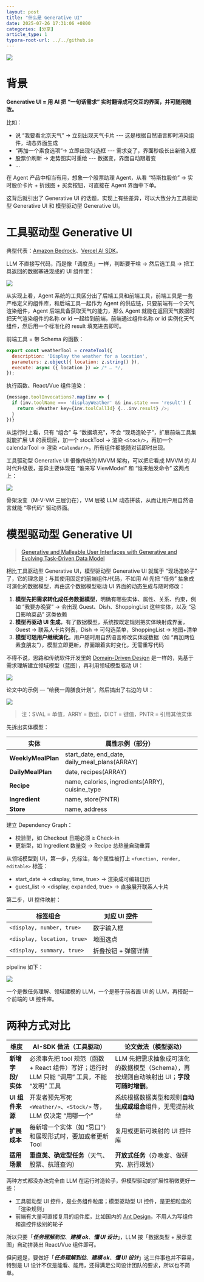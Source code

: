 ```yaml
---
layout: post
title: "什么是 Generative UI"
date: 2025-07-26 17:31:06 +0800
categories: [分享]
article_type: 1
typora-root-url: ../../github.io
---
```


![](/assets/img/generative-ui-caption.png)

# 背景

**Generative UI = 用 AI 把 “一句话需求” 实时翻译成可交互的界面，并可随用随改。**

比如：

- 说 “我要看北京天气” → 立刻出现天气卡片 --- 这是根据自然语言即时渲染组件，动态界面生成	
- “再加一个素食选项”→ 立即出现勾选框 --- 需求变了，界面秒级长出新输入框
- 股票价刷新 → 走势图实时重绘 --- 数据变，界面自动跟着变	
- ...

在 Agent 产品中相当有用，想象一个股票助理 Agent，从看 “特斯拉股价” → 实时股价卡片 + 折线图 + 买卖按钮，可直接在 Agent 界面中下单。

这背后就引出了 Generative UI 的话题，实现上有些差异，可以大致分为工具驱动型 Generative UI 和 模型驱动型 Generative UI。

# 工具驱动型 Generative UI

典型代表：[Amazon Bedrock](https://aws.amazon.com/cn/blogs/china/implementing-generative-ui-based-on-amazon-bedrock-tool-use/)、[Vercel AI SDK](https://ai-sdk.dev/docs/ai-sdk-ui/generative-user-interfaces#adding-more-tools)。

LLM 不直接写代码，而是像「调度员」一样，判断要干啥 → 然后选工具 → 把工具返回的数据塞进现成的 UI 组件里：

![](/assets/img/generative-ui-2.png)

从实现上看，Agent 系统的工具区分出了后端工具和前端工具，前端工具是一套严格定义的组件库，和后端工具一起作为 Agent 的供应链，只要前端有一个天气渲染组件，Agent 后端具备获取天气的能力，那么 Agent 就能在返回天气数据时把天气渲染组件的名称 or id 一起给到前端，前端通过组件名称 or id 实例化天气组件，然后用一个标准化的 result 填充进去即可。

前端工具 = 带 Schema 的函数：

```javascript
export const weatherTool = createTool({
  description: 'Display the weather for a location',
  parameters: z.object({ location: z.string() }),
  execute: async ({ location }) => /* … */,
});
```

执行函数、React/Vue 组件渲染：

```javascript
{message.toolInvocations?.map(inv => {
  if (inv.toolName === 'displayWeather' && inv.state === 'result') {
    return <Weather key={inv.toolCallId} {...inv.result} />;
  }
})}
```

从运行时上看，只有 “组合” 与 “数据填充”，不会 “现场造轮子”，扩展前端工具集就能扩展 UI 的表现层，加一个 stockTool → 渲染  `<Stock/>`，再加一个 calendarTool → 渲染 `<Calendar/>`，所有组件都能随对话即时出现。

工具驱动型 Generative UI 很像传统的 MVVM 架构，可以把它看成 MVVM 的 AI 时代升级版，差异主要体现在 “谁来写 ViewModel” 和 “谁来触发命令” 这两点上：

![](/assets/img/generative-ui-3.png)

骨架没变（M-V-VM 三层仍在），VM 层被 LLM 动态拼装，从而让用户用自然语言就能 “零代码” 驱动界面。

# 模型驱动型 Generative UI

> [Generative and Malleable User Interfaces with Generative and Evolving Task-Driven Data Model](https://arxiv.org/abs/2503.04084)

相比工具驱动型 Generative UI，模型驱动型 Generative UI 就属于 “现场造轮子” 了，它的理念是：与其使用固定的前端组件/代码，不如用 AI 先把 “任务” 抽象成可演化的数据模型，再由这个数据模型驱动 UI 界面的动态生成与随时修改：

1. **模型先把需求转化成任务数据模型**，明确有哪些实体、属性、关系、约束，例如 “我要办晚宴” → 会出现 Guest、Dish、ShoppingList 这些实体，以及 “忌口影响菜品” 这类依赖
2. **模型再驱动 UI 生成**，有了数据模型，系统按既定规则把实体映射成界面，Guest → 联系人卡片列表，Dish → 可勾选菜单，ShoppingList → 地图+清单
3. **模型可随用户继续演化**，用户随时用自然语言修改实体或数据（如 “再加两位素食朋友”），模型立即更新，界面跟着实时变化，无需重写代码

不得不说，思路和传统软件开发里的 [Domain-Driven Design](https://en.wikipedia.org/wiki/Domain-driven_design) 是一样的，先基于需求理解建立领域模型（蓝图），再利用领域模型驱动 UI：

![](/assets/img/generative-ui-4.png)

论文中的示例 — “给我一周膳食计划”，然后搞出了右边的 UI：

![](/assets/img/generative-ui-1.png)

> 注：SVAL = 单值，ARRY = 数组，DICT = 键值，PNTR = 引用其他实体

先拆出实体模型：

| 实体               | 属性示例（部分）                                |
| ------------------ | ----------------------------------------------- |
| **WeeklyMealPlan** | start_date, end_date, daily_meal_plans(ARRAY)   |
| **DailyMealPlan**  | date, recipes(ARRAY)                            |
| **Recipe**         | name, calories, ingredients(ARRY), cuisine_type |
| **Ingredient**     | name, store(PNTR)                               |
| **Store**          | name, address                                   |

建立 Dependency Graph：

- 校验型，如 Checkout 日期必须 ≥ Check-in
- 更新型，如 Ingredient 数量变 → Recipe 总热量自动重算

从领域模型到 UI，第一步，先标注，每个属性被打上 `<function, render, editable>` 标签：

- start_date → <display, time, true> → 渲染成可编辑日历
- guest_list → <display, expanded, true> → 直接展开联系人卡片

第二步，UI 控件映射：

| 标签组合                    | 对应 UI 控件        |
| --------------------------- | ------------------- |
| `<display, number, true>`   | 数字输入框          |
| `<display, location, true>` | 地图选点            |
| `<display, summary, true>`  | 折叠按钮 + 弹窗详情 |

pipeline 如下：

![](/assets/img/generative-ui-5.png)

一个是做任务理解、领域建模的 LLM，一个是基于前者画 UI 的 LLM，再搭配一个前端的 UI 控件库。

# 两种方式对比

| 维度              | AI-SDK 做法（工具驱动）                                      | 论文做法（模型驱动）                                         |
| ----------------- | ------------------------------------------------------------ | ------------------------------------------------------------ |
| **新增字段/实体** | 必须事先把 tool 规范（函数 + React 组件）写好；运行时 LLM 只能 “调用” 工具，不能 “发明” 工具 | LLM 先把需求抽象成可演化的数据模型（Schema），再按规则自动映射出 UI；**字段可随时增删**。 |
| **UI 组件来源**   | 开发者预先写死 `<Weather/>`、`<Stock/>` 等，LLM 仅决定 “用哪一个” | 系统根据数据类型和规则**自动生成或组合**组件，无需提前枚举   |
| **扩展成本**      | 每新增一个实体（如 “忌口”）和展现形式时，要加或者更新 Tool   | 复用或更新可映射的 UI 控件库                                 |
| **适用场景**      | **垂直类、确定型任务**（天气、股票、航班查询）               | **开放式任务**（办晚宴、做研究、旅行规划）                   |

两种方式都没办法完全由 LLM 在运行时造轮子，但模型驱动的扩展性稍微更好一些：

- 工具驱动型 UI 控件，是业务组件粒度；模型驱动型 UI 控件，是更细粒度的「渲染规则」
- 前端有大量可直接复用的组件库，比如国内的 [Ant Design](https://ant.design/)，不用人为写组件和造控件级别的轮子

所以只要「***任务理解到位***、***建模 ok***、***懂 UI 设计***」，LLM 按「数据类型 + 展示意图」自动拼装出 React/Vue 组件即可。

但问题是，要做好「***任务理解到位***、***建模 ok***、***懂 UI 设计***」这三件事也并不容易，特别是 UI 设计不仅是能看、能用，还得满足公司设计团队的要求，所以也不简单。
